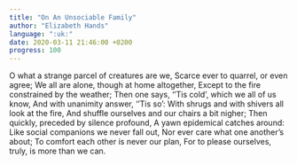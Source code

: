```yaml
---
title: "On An Unsociable Family"
author: "Elizabeth Hands"
language: ":uk:"
date: 2020-03-11 21:46:00 +0200
progress: 100
---
```

O what a strange parcel of creatures are we,
Scarce ever to quarrel, or even agree;
We all are alone, though at home altogether,
Except to the fire constrained by the weather;
Then one says, ‘’Tis cold’, which we all of us know,
And with unanimity answer, ‘’Tis so’:
With shrugs and with shivers all look at the fire,
And shuffle ourselves and our chairs a bit nigher;
Then quickly, preceded by silence profound,
A yawn epidemical catches around:
Like social companions we never fall out,
Nor ever care what one another’s about;
To comfort each other is never our plan,
For to please ourselves, truly, is more than we can.
